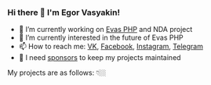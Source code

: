 ### Hi there 👋 I'm Egor Vasyakin!

- 🔭 I’m currently working on [Evas PHP](https://github.com/evas-php) and NDA project
- 🌱 I’m currently interested in the future of Evas PHP
- 📫 How to reach me: [VK](https://vk.com/evasyakin), [Facebook](https://facebook.com/evasyakin), [Instagram](https://instagram.com/evasyakin), [Telegram](https://t.me/evasyakin)
- 💖 I need [sponsors](https://www.patreon.com/evasyakin) to keep my projects maintained

My projects are as follows: 👇🏼

<!--
**evasyakin/evasyakin** is a ✨ _special_ ✨ repository because its `README.md` (this file) appears on your GitHub profile.

Here are some ideas to get you started:

- 🔭 I’m currently working on [Evas PHP](https://github.com/evas-php)
- 🌱 I’m currently learning ...
- 👯 I’m looking to collaborate on ...
- 🤔 I’m looking for help with ...
- 💬 Ask me about ...
- 📫 How to reach me: ...
- 😄 Pronouns: ...
- ⚡ Fun fact: ...
-->
